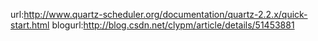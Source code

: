 url:http://www.quartz-scheduler.org/documentation/quartz-2.2.x/quick-start.html
blogurl:http://blog.csdn.net/clypm/article/details/51453881